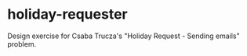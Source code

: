 holiday-requester
=================

Design exercise for Csaba Trucza's "Holiday Request - Sending emails" problem.
